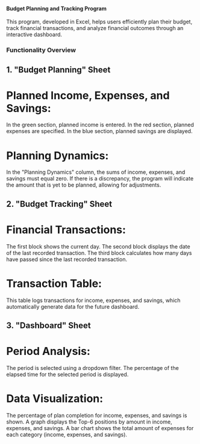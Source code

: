 #### Budget Planning and Tracking Program
This program, developed in Excel, helps users efficiently plan their budget, track financial transactions, and analyze financial outcomes through an interactive dashboard.

### Functionality Overview
## 1. "Budget Planning" Sheet
# Planned Income, Expenses, and Savings:
In the green section, planned income is entered.
In the red section, planned expenses are specified.
In the blue section, planned savings are displayed.
# Planning Dynamics:
In the "Planning Dynamics" column, the sums of income, expenses, and savings must equal zero. If there is a discrepancy, the program will indicate the amount that is yet to be planned, allowing for adjustments.
## 2. "Budget Tracking" Sheet
# Financial Transactions:
The first block shows the current day.
The second block displays the date of the last recorded transaction.
The third block calculates how many days have passed since the last recorded transaction.
# Transaction Table:
This table logs transactions for income, expenses, and savings, which automatically generate data for the future dashboard.
## 3. "Dashboard" Sheet
# Period Analysis:
The period is selected using a dropdown filter.
The percentage of the elapsed time for the selected period is displayed.
# Data Visualization:
The percentage of plan completion for income, expenses, and savings is shown.
A graph displays the Top-6 positions by amount in income, expenses, and savings.
A bar chart shows the total amount of expenses for each category (income, expenses, and savings).

